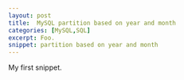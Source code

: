```yaml
---
layout: post
title:  MySQL partition based on year and month 
categories: [MySQL,SQL]
excerpt: Foo.
snippet: partition based on year and month
---
```


My first snippet.